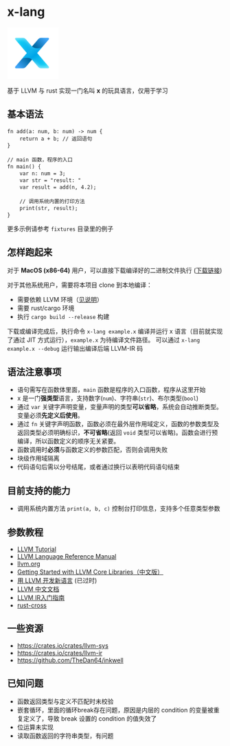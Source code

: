 # x-lang

<div><img style="width: 120px; height: 120px;" src="./resource/logo.png" alt="logo"/></div>

基于 LLVM 与 rust 实现一门名叫 **x** 的玩具语言，仅用于学习

## 基本语法

```
fn add(a: num, b: num) -> num {
    return a + b; // 返回语句
}

// main 函数，程序的入口
fn main() {
    var n: num = 3;
    var str = "result: "
    var result = add(n, 4.2);

    // 调用系统内置的打印方法
    print(str, result);
}

```

更多示例请参考 `fixtures` 目录里的例子

## 怎样跑起来
对于 **MacOS (x86-64)** 用户，可以直接下载编译好的二进制文件执行 ([下载链接](https://github.com/peakchen90/x-lang/releases/tag/v0.0.1))

对于其他系统用户，需要将本项目 clone 到本地编译：
- 需要依赖 LLVM 环境（[见说明](./compiler/codegen/README.md)）
- 需要 rust/cargo 环境
- 执行 `cargo build --release` 构建

下载或编译完成后，执行命令 `x-lang example.x` 编译并运行 x 语言（目前就实现了通过 JIT 方式运行），`example.x` 为待编译文件路径。
可以通过 `x-lang example.x --debug` 运行输出编译后端 LLVM-IR 码

## 语法注意事项
- 语句需写在函数体里面，`main` 函数是程序的入口函数，程序从这里开始
- x 是一门**强类型**语言，支持数字(`num`)、字符串(`str`)、布尔类型(`bool`)
- 通过 `var` 关键字声明变量，变量声明的类型**可以省略**，系统会自动推断类型。变量必须**先定义后使用**。
- 通过 `fn` 关键字声明函数，函数必须在最外层作用域定义，函数的参数类型及返回类型必须明确标识，**不可省略**(返回 `void` 类型可以省略)。函数会进行预编译，所以函数定义的顺序无关紧要。
- 函数调用时**必须**与函数定义的参数匹配，否则会调用失败
- 块级作用域隔离
- 代码语句后需以分号结尾，或者通过换行以表明代码语句结束

## 目前支持的能力
- 调用系统内置方法 `print(a, b, c)` 控制台打印信息，支持多个任意类型参数


## 参数教程

- [LLVM Tutorial](https://releases.llvm.org/13.0.0/docs/tutorial/index.html)
- [LLVM Language Reference Manual](https://releases.llvm.org/13.0.0/docs/LangRef.html)
- [llvm.org](https://llvm.org/)
- [Getting Started with LLVM Core Libraries（中文版）](https://getting-started-with-llvm-core-libraries-zh-cn.readthedocs.io/zh_CN/latest/index.html)
- [用 LLVM 开发新语言](https://llvm-tutorial-cn.readthedocs.io/en/latest/index.html) (已过时)
- [LLVM 中文文档](https://llvm.liuxfe.com/)
- [LLVM IR入门指南](https://github.com/Evian-Zhang/llvm-ir-tutorial)
- [rust-cross](https://github.com/japaric/rust-cross)

## 一些资源

- https://crates.io/crates/llvm-sys
- https://crates.io/crates/llvm-ir
- https://github.com/TheDan64/inkwell

## 已知问题
- 函数返回类型与定义不匹配时未校验
- 嵌套循环，里面的循环break存在问题，原因是内层的 condition 的变量被重复定义了，导致 break 设置的 condition 的值失效了
- 位运算未实现
- 读取函数返回的字符串类型，有问题